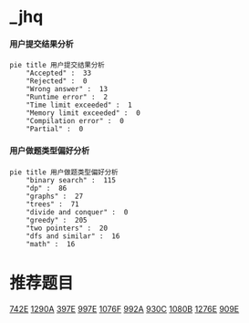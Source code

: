 # _jhq

<!-- tabs:start -->



#### **用户提交结果分析**

```mermaid
pie title 用户提交结果分析
    "Accepted" :  33
    "Rejected" :  0
    "Wrong answer" :  13
    "Runtime error" :  2
    "Time limit exceeded" :  1
    "Memory limit exceeded" :  0
    "Compilation error" :  0
    "Partial" :  0
```

#### **用户做题类型偏好分析**

```mermaid
pie title 用户做题类型偏好分析
    "binary search" :  115
    "dp" :  86
    "graphs" :  27
    "trees" :  71
    "divide and conquer" :  0
    "greedy" :  205
    "two pointers" :  20
    "dfs and similar" :  16
    "math" :  16
```



<!-- tabs:end -->
# 推荐题目
[742E](https://codeforces.com/contest/742/problem/E)
[1290A](https://codeforces.com/contest/1290/problem/A)
[397E](https://codeforces.com/contest/397/problem/E)
[997E](https://codeforces.com/contest/997/problem/E)
[1076F](https://codeforces.com/contest/1076/problem/F)
[992A](https://codeforces.com/contest/992/problem/A)
[930C](https://codeforces.com/contest/930/problem/C)
[1080B](https://codeforces.com/contest/1080/problem/B)
[1276E](https://codeforces.com/contest/1276/problem/E)
[909E](https://codeforces.com/contest/909/problem/E)
